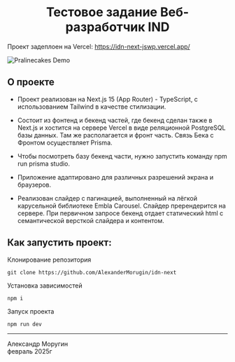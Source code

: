 <h1 align="center">Тестовое задание Веб-разработчик IND</h1>

Проект задеплоен на Vercel: https://idn-next-jswp.vercel.app/

![Pralinecakes Demo](/praline-tailwind.png)

## О проекте

- Проект реализован на Next.js 15 (App Router) - TypeScript, с использованием Tailwind в качестве стилизации.

- Состоит из фонтенд и бекенд частей, где бекенд сделан также в Next.js и хостится на сервере Vercel в виде реляционной PostgreSQL базы данных. Там же располагается и фронт часть. Связь Бека с Фронтом осуществляет Prisma.

- Чтобы посмотреть базу бекенд части, нужно запустить команду npm run prisma studio.

- Приложение адаптировано для различных разрешений экрана и браузеров.

- Реализован слайдер с пагинацией, выполненный на лёгкой карусельной библиотеке Embla Carousel. Слайдер пререндерится на сервере. При первичном запросе бекенд отдает статический html с семантической версткой слайдера и контентом.

## Как запустить проект:

Клонирование репозитория

```
git clone https://github.com/AlexanderMorugin/idn-next
```

Установка зависимостей

```
npm i
```

Запуск проекта

```
npm run dev
```

---

Александр Моругин\
февраль 2025г
